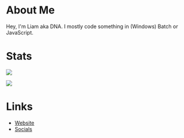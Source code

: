# About Me
Hey, I'm Liam aka DNA. I mostly code something in (Windows) Batch or JavaScript.

# Stats
[![](https://github-readme-stats.vercel.app/api?username=dnascanner&show_icons=true&theme=merko)](https://dnascanner.de)

[![](https://github-readme-stats.vercel.app/api/top-langs/?username=dnascanner&theme=merko)](https://dnascanner.de)

# Links
- [Website](https://dnascanner.de)
- [Socials](https://dnascanner.de/socials)
